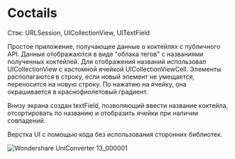 # Coctails
Стэк: URLSession, UICollectionView, UITextField

Простое приложение, получающее данные о коктейлях с публичного API.
Данные отображаются в виде "облака тегов" с названиями полученных коктейлей.
Для отображения названий использовал UICollectionView с кастомной ячейкой UICollectionViewCell.
Элементы располагаются в строку, если новый элемент не умещается, переносится на новую строку.
По нажатию на ячейку, она окрашивается в краснофиолетовый градиент.

Внизу экрана создан textField, позволяющий ввести название коктейла, отсортировать по названию и отобразить ячейки при наличии совпадений.

Верстка UI с помощью кода без использования сторонних библиотек.

![Wondershare UniConverter 13_000001](https://user-images.githubusercontent.com/98119562/176149991-32b6db2a-9eba-495b-8582-d06ed25a4753.GIF)
